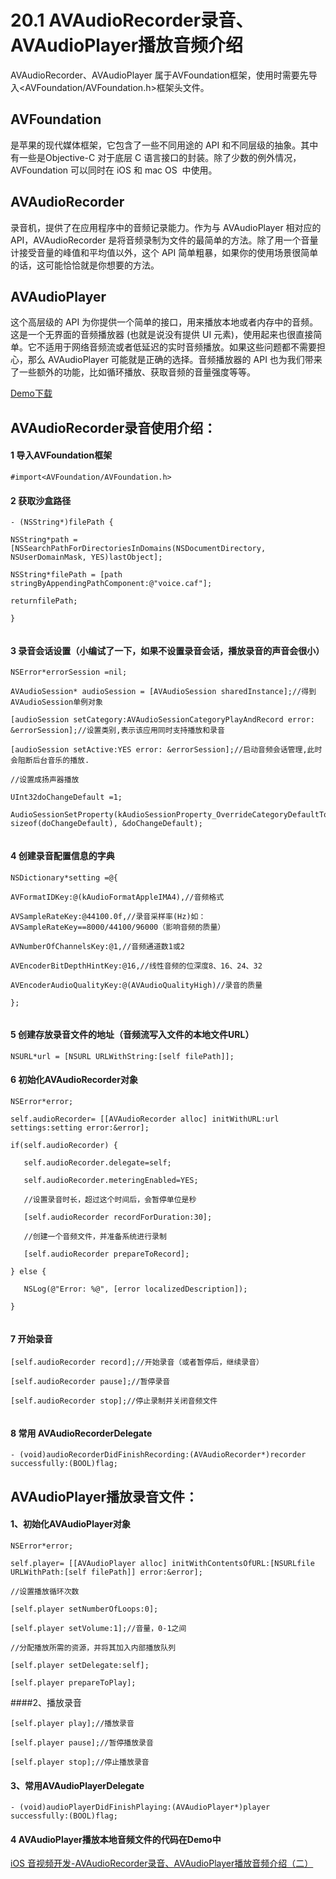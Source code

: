 # 20.1 AVAudioRecorder录音、AVAudioPlayer播放音频介绍


AVAudioRecorder、AVAudioPlayer 属于AVFoundation框架，使用时需要先导入<AVFoundation/AVFoundation.h>框架头文件。


## AVFoundation

是苹果的现代媒体框架，它包含了一些不同用途的 API 和不同层级的抽象。其中有一些是Objective-C 对于底层 C 语言接口的封装。除了少数的例外情况，AVFoundation 可以同时在 iOS 和 mac OS  中使用。

## AVAudioRecorder

录音机，提供了在应用程序中的音频记录能力。作为与 AVAudioPlayer 相对应的 API，AVAudioRecorder 是将音频录制为文件的最简单的方法。除了用一个音量计接受音量的峰值和平均值以外，这个 API 简单粗暴，如果你的使用场景很简单的话，这可能恰恰就是你想要的方法。

## AVAudioPlayer

这个高层级的 API 为你提供一个简单的接口，用来播放本地或者内存中的音频。这是一个无界面的音频播放器 (也就是说没有提供 UI 元素)，使用起来也很直接简单。它不适用于网络音频流或者低延迟的实时音频播放。如果这些问题都不需要担心，那么 AVAudioPlayer 可能就是正确的选择。音频播放器的 API 也为我们带来了一些额外的功能，比如循环播放、获取音频的音量强度等等。


[Demo下载](https://github.com/MasterChanMonkey/FF-Media)



## AVAudioRecorder录音使用介绍：

#### 1 导入AVFoundation框架

```
#import<AVFoundation/AVFoundation.h>

```

#### 2 获取沙盒路径

```
- (NSString*)filePath {

NSString*path = [NSSearchPathForDirectoriesInDomains(NSDocumentDirectory, NSUserDomainMask, YES)lastObject];

NSString*filePath = [path stringByAppendingPathComponent:@"voice.caf"];

returnfilePath;

}


```

#### 3 录音会话设置（小编试了一下，如果不设置录音会话，播放录音的声音会很小）

```
NSError*errorSession =nil;

AVAudioSession* audioSession = [AVAudioSession sharedInstance];//得到AVAudioSession单例对象

[audioSession setCategory:AVAudioSessionCategoryPlayAndRecord error: &errorSession];//设置类别,表示该应用同时支持播放和录音

[audioSession setActive:YES error: &errorSession];//启动音频会话管理,此时会阻断后台音乐的播放.

//设置成扬声器播放

UInt32doChangeDefault =1;

AudioSessionSetProperty(kAudioSessionProperty_OverrideCategoryDefaultToSpeaker, sizeof(doChangeDefault), &doChangeDefault);


```

#### 4 创建录音配置信息的字典

```
NSDictionary*setting =@{

AVFormatIDKey:@(kAudioFormatAppleIMA4),//音频格式

AVSampleRateKey:@44100.0f,//录音采样率(Hz)如：AVSampleRateKey==8000/44100/96000（影响音频的质量）

AVNumberOfChannelsKey:@1,//音频通道数1或2

AVEncoderBitDepthHintKey:@16,//线性音频的位深度8、16、24、32

AVEncoderAudioQualityKey:@(AVAudioQualityHigh)//录音的质量

};


```

#### 5 创建存放录音文件的地址（音频流写入文件的本地文件URL）

```
NSURL*url = [NSURL URLWithString:[self filePath]];

```

#### 6 初始化AVAudioRecorder对象

```
NSError*error;

self.audioRecorder= [[AVAudioRecorder alloc] initWithURL:url settings:setting error:&error];

if(self.audioRecorder) {

   self.audioRecorder.delegate=self;

   self.audioRecorder.meteringEnabled=YES;

   //设置录音时长，超过这个时间后，会暂停单位是秒

   [self.audioRecorder recordForDuration:30];

   //创建一个音频文件，并准备系统进行录制

   [self.audioRecorder prepareToRecord];

} else {

   NSLog(@"Error: %@", [error localizedDescription]);

}


```

#### 7 开始录音

```
[self.audioRecorder record];//开始录音（或者暂停后，继续录音）

[self.audioRecorder pause];//暂停录音

[self.audioRecorder stop];//停止录制并关闭音频文件


```


#### 8 常用 AVAudioRecorderDelegate


```
- (void)audioRecorderDidFinishRecording:(AVAudioRecorder*)recorder successfully:(BOOL)flag;

```


## AVAudioPlayer播放录音文件：



#### 1、初始化AVAudioPlayer对象
```
NSError*error;

self.player= [[AVAudioPlayer alloc] initWithContentsOfURL:[NSURLfile URLWithPath:[self filePath]] error:&error];

//设置播放循环次数

[self.player setNumberOfLoops:0];

[self.player setVolume:1];//音量，0-1之间

//分配播放所需的资源，并将其加入内部播放队列

[self.player setDelegate:self];

[self.player prepareToPlay];
```

####2、播放录音

```
[self.player play];//播放录音

[self.player pause];//暂停播放录音

[self.player stop];//停止播放录音
```

#### 3、常用AVAudioPlayerDelegate

```
- (void)audioPlayerDidFinishPlaying:(AVAudioPlayer*)player successfully:(BOOL)flag;

```

#### 4 AVAudioPlayer播放本地音频文件的代码在Demo中
















[iOS 音视频开发-AVAudioRecorder录音、AVAudioPlayer播放音频介绍（二）](https://www.jianshu.com/p/71d49db93ead)

